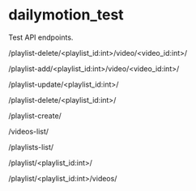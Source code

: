 # dailymotion_test

Test API endpoints.

/playlist-delete/<playlist_id:int>/video/<video_id:int>/

/playlist-add/<playlist_id:int>/video/<video_id:int>/

/playlist-update/<playlist_id:int>/

/playlist-delete/<playlist_id:int>/

/playlist-create/

/videos-list/

/playlists-list/

/playlist/<playlist_id:int>/

/playlist/<playlist_id:int>/videos/

